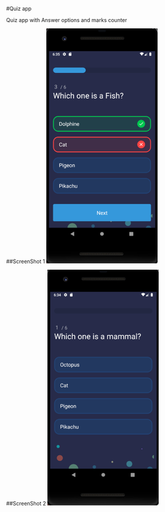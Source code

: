 #Quiz app

Quiz app with Answer options and marks counter

##ScreenShot 1
<Img src ="screenshots/Screenshot1.png" width="300px">

##ScreenShot 2
<Img src ="screenshots/Screenshot2.png" width="300px">
